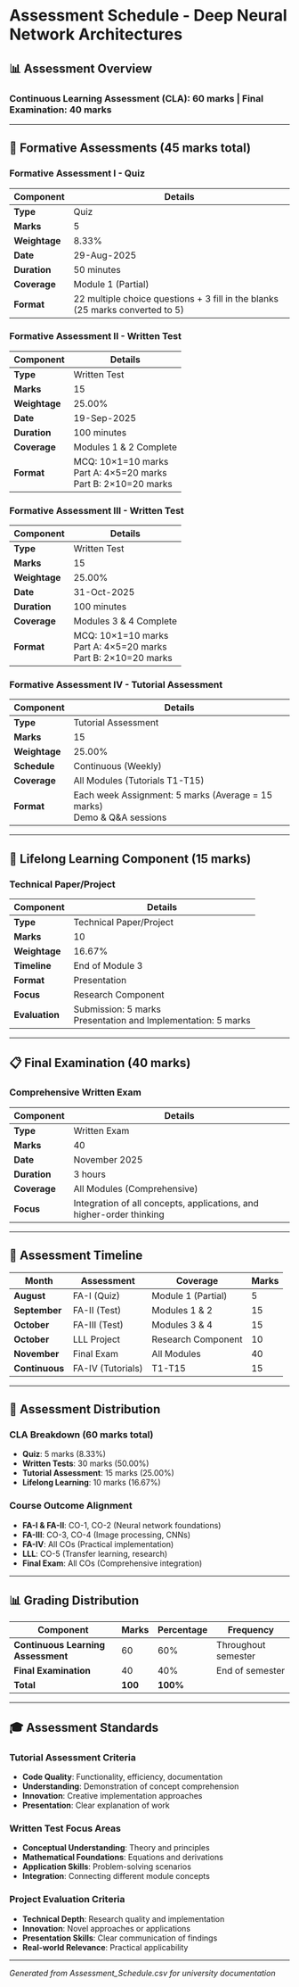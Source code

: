 # Assessment Schedule - Deep Neural Network Architectures

## 📊 **Assessment Overview**

### **Continuous Learning Assessment (CLA): 60 marks | Final Examination: 40 marks**

---

## 📝 **Formative Assessments (45 marks total)**

### **Formative Assessment I - Quiz**
| **Component** | **Details** |
|---------------|-------------|
| **Type** | Quiz |
| **Marks** | 5 |
| **Weightage** | 8.33% |
| **Date** | 29-Aug-2025 |
| **Duration** | 50 minutes |
| **Coverage** | Module 1 (Partial) |
| **Format** | 22 multiple choice questions + 3 fill in the blanks (25 marks converted to 5) |

### **Formative Assessment II - Written Test**
| **Component** | **Details** |
|---------------|-------------|
| **Type** | Written Test |
| **Marks** | 15 |
| **Weightage** | 25.00% |
| **Date** | 19-Sep-2025 |
| **Duration** | 100 minutes |
| **Coverage** | Modules 1 & 2 Complete |
| **Format** | MCQ: 10×1=10 marks<br>Part A: 4×5=20 marks<br>Part B: 2×10=20 marks |

### **Formative Assessment III - Written Test**
| **Component** | **Details** |
|---------------|-------------|
| **Type** | Written Test |
| **Marks** | 15 |
| **Weightage** | 25.00% |
| **Date** | 31-Oct-2025 |
| **Duration** | 100 minutes |
| **Coverage** | Modules 3 & 4 Complete |
| **Format** | MCQ: 10×1=10 marks<br>Part A: 4×5=20 marks<br>Part B: 2×10=20 marks |

### **Formative Assessment IV - Tutorial Assessment**
| **Component** | **Details** |
|---------------|-------------|
| **Type** | Tutorial Assessment |
| **Marks** | 15 |
| **Weightage** | 25.00% |
| **Schedule** | Continuous (Weekly) |
| **Coverage** | All Modules (Tutorials T1-T15) |
| **Format** | Each week Assignment: 5 marks (Average = 15 marks)<br>Demo & Q&A sessions |

---

## 🔬 **Lifelong Learning Component (15 marks)**

### **Technical Paper/Project**
| **Component** | **Details** |
|---------------|-------------|
| **Type** | Technical Paper/Project |
| **Marks** | 10 |
| **Weightage** | 16.67% |
| **Timeline** | End of Module 3 |
| **Format** | Presentation |
| **Focus** | Research Component |
| **Evaluation** | Submission: 5 marks<br>Presentation and Implementation: 5 marks |

---

## 📋 **Final Examination (40 marks)**

### **Comprehensive Written Exam**
| **Component** | **Details** |
|---------------|-------------|
| **Type** | Written Exam |
| **Marks** | 40 |
| **Date** | November 2025 |
| **Duration** | 3 hours |
| **Coverage** | All Modules (Comprehensive) |
| **Focus** | Integration of all concepts, applications, and higher-order thinking |

---

## 📅 **Assessment Timeline**

| **Month** | **Assessment** | **Coverage** | **Marks** |
|-----------|----------------|--------------|-----------|
| **August** | FA-I (Quiz) | Module 1 (Partial) | 5 |
| **September** | FA-II (Test) | Modules 1 & 2 | 15 |
| **October** | FA-III (Test) | Modules 3 & 4 | 15 |
| **October** | LLL Project | Research Component | 10 |
| **November** | Final Exam | All Modules | 40 |
| **Continuous** | FA-IV (Tutorials) | T1-T15 | 15 |

---

## 🎯 **Assessment Distribution**

### **CLA Breakdown (60 marks total)**
- **Quiz**: 5 marks (8.33%)
- **Written Tests**: 30 marks (50.00%)
- **Tutorial Assessment**: 15 marks (25.00%)
- **Lifelong Learning**: 10 marks (16.67%)

### **Course Outcome Alignment**
- **FA-I & FA-II**: CO-1, CO-2 (Neural network foundations)
- **FA-III**: CO-3, CO-4 (Image processing, CNNs)
- **FA-IV**: All COs (Practical implementation)
- **LLL**: CO-5 (Transfer learning, research)
- **Final Exam**: All COs (Comprehensive integration)

---

## 📊 **Grading Distribution**

| **Component** | **Marks** | **Percentage** | **Frequency** |
|---------------|-----------|----------------|---------------|
| **Continuous Learning Assessment** | 60 | 60% | Throughout semester |
| **Final Examination** | 40 | 40% | End of semester |
| **Total** | **100** | **100%** | |

---

## 🎓 **Assessment Standards**

### **Tutorial Assessment Criteria**
- **Code Quality**: Functionality, efficiency, documentation
- **Understanding**: Demonstration of concept comprehension
- **Innovation**: Creative implementation approaches
- **Presentation**: Clear explanation of work

### **Written Test Focus Areas**
- **Conceptual Understanding**: Theory and principles
- **Mathematical Foundations**: Equations and derivations
- **Application Skills**: Problem-solving scenarios
- **Integration**: Connecting different module concepts

### **Project Evaluation Criteria**
- **Technical Depth**: Research quality and implementation
- **Innovation**: Novel approaches or applications
- **Presentation Skills**: Clear communication of findings
- **Real-world Relevance**: Practical applicability

---

*Generated from Assessment_Schedule.csv for university documentation*